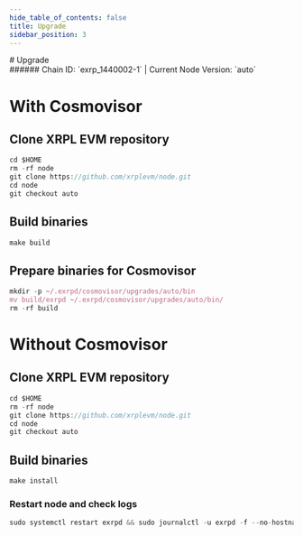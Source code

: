 ```yaml
---
hide_table_of_contents: false
title: Upgrade
sidebar_position: 3
---
```


<div class="h1-with-icon icon-xrp">
# Upgrade
</div>
###### Chain ID: `exrp_1440002-1` | Current Node Version: `auto`

# With Cosmovisor
## Clone XRPL EVM repository
```js
cd $HOME
rm -rf node
git clone https://github.com/xrplevm/node.git
cd node
git checkout auto
 ```

## Build binaries
```js
make build
 ```

## Prepare binaries for Cosmovisor
```js
mkdir -p ~/.exrpd/cosmovisor/upgrades/auto/bin
mv build/exrpd ~/.exrpd/cosmovisor/upgrades/auto/bin/
rm -rf build
```

# Without Cosmovisor
## Clone XRPL EVM repository
```js
cd $HOME
rm -rf node
git clone https://github.com/xrplevm/node.git
cd node
git checkout auto
 ```

## Build binaries
```js
make install
 ```

### Restart node and check logs
```js
sudo systemctl restart exrpd && sudo journalctl -u exrpd -f --no-hostname -o cat
```